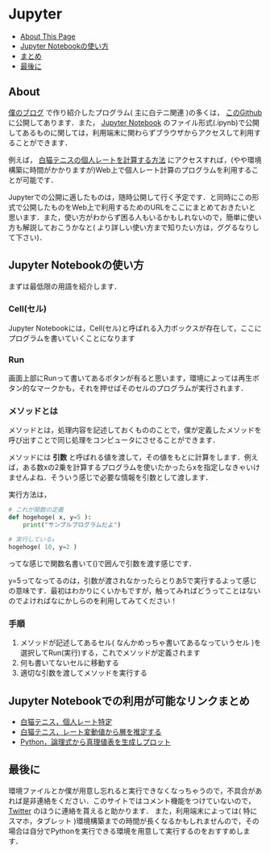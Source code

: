 # Jupyter

- [About This Page](#chapter1)
- [Jupyter Notebookの使い方](#chapter2)
- [まとめ](#chapter3)
- [最後に](#chapter4)

## About <a id="chapter1"></a>
[僕のブログ](https://tarupo.xyz/)
で作り紹介したプログラム( 主に白テニ関連 )の多くは，
[このGithub](https://github.com/Taruporink)
に公開してあります．また，
[Jupyter Notebook](http://jupyter.org/)
のファイル形式(.ipynb)で公開してあるものに関しては，利用端末に関わらずブラウザからアクセスして利用することができます．

例えば，
[白猫テニスの個人レートを計算する方法](https://mybinder.org/v2/gh/Taruporink/Jupyter/master?filepath=calcPersonalRate.ipynb)
にアクセスすれば，(やや環境構築に時間がかかりますが)Web上で個人レート計算のプログラムを利用することが可能です．

Jupyterでの公開に適したものは，随時公開して行く予定です．と同時にこの形式で公開したものをWeb上で利用するためのURLをここにまとめておきたいと思います．また，使い方がわからず困る人もいるかもしれないので，簡単に使い方も解説しておこうかなと( より詳しい使い方まで知りたい方は，ググるなりして下さい)．

## Jupyter Notebookの使い方 <a id="chapter1"></a>
まずは最低限の用語を紹介します．

### Cell(セル)
Jupyter Notebookには，Cell(セル)と呼ばれる入力ボックスが存在して，ここにプログラムを書いていくことになります

### Run
画面上部にRunって書いてあるボタンが有ると思います，環境によっては再生ボタン的なマークかも，それを押せばそのセルのプログラムが実行されます．

### メソッドとは
メソッドとは，処理内容を記述しておくもののことで，僕が定義したメソッドを呼び出すことで同じ処理をコンピュータにさせることができます．

メソッドには
**引数**
と呼ばれる値を渡して，その値をもとに計算をします．例えば，ある数xの2乗を計算するプログラムを使いたかったらxを指定しなきゃいけませんよね．そういう感じで必要な情報を引数として渡します．

実行方法は，

``` Python
# これが関数の定義
def hogehoge( x, y=5 ):
    print("サンプルプログラムだよ")

# 実行している↓
hogehoge( 10, y=2 )
```
ってな感じで関数名書いて()で囲んで引数を渡す感じです．

y=5ってなってるのは，引数が渡されなかったらとりあ5で実行するよって感じの意味です．最初はわかりにくいかもですが，触ってみればどうってことはないのでよければなにかしらのを利用してみてください！

### 手順

1. メソッドが記述してあるセル( なんかめっちゃ書いてあるなっていうセル )を選択してRun(実行)する，これでメソッドが定義されます
2. 何も書いてないセルに移動する
3. 適切な引数を渡してメソッドを実行する

## Jupyter Notebookでの利用が可能なリンクまとめ <a id="chapter3"></a>
- [白猫テニス，個人レート特定](https://mybinder.org/v2/gh/Taruporink/Jupyter/master?filepath=calcPersonalRate.ipynb)
- [白猫テニス，レート変動値から層を推定する](https://mybinder.org/v2/gh/Taruporink/Jupyter/master?filepath=層推定ツール.ipynb)
- [Python，論理式から真理値表を生成しプロット](https://mybinder.org/v2/gh/Taruporink/Jupyter/master?filepath=論理式から真理値表への変換.ipynb)

## 最後に <a id="chapter4"></a>
環境ファイルとか僕が用意し忘れると実行できなくなっちゃうので，不具合があれば是非連絡をください．このサイトではコメント機能をつけていないので，
[Twitter](https://twitter.com/tarupo_game)
のほうに連絡を貰えると助かります．
また，利用端末によっては( 特にスマホ，タブレット )環境構築までの時間が長くなるかもしれませんので，その場合は自分でPythonを実行できる環境を用意して実行するのをおすすめします．

